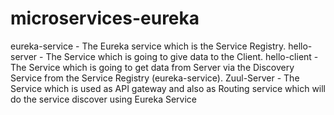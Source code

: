 # microservices-eureka
eureka-service - The Eureka service which is the Service Registry.
hello-server - The Service which is going to give data to the Client.
hello-client - The Service which is going to get data from Server via the Discovery Service from the Service Registry (eureka-service).
Zuul-Server - The Service which is used as API gateway and also as Routing service which will do the service discover using Eureka Service
